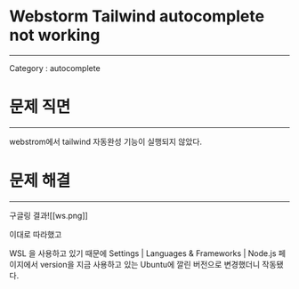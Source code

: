 # Webstorm Tailwind autocomplete not working

---

Category : autocomplete

# 문제 직면

---

webstrom에서 tailwind 자동완성 기능이 실행되지 않았다.

# 문제 해결

---

구글링 결과![[ws.png]]


이대로 따라했고

WSL 을 사용하고 있기 때문에 Settings | Languages & Frameworks | Node.js 페이지에서 version을 지금 사용하고 있는 Ubuntu에 깔린 버전으로 변경했더니 작동됐다.